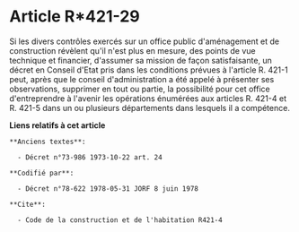 # Article R*421-29

Si les divers contrôles exercés sur un office public d'aménagement et de construction révèlent qu'il n'est plus en mesure,
des points de vue technique et financier, d'assumer sa mission de façon satisfaisante, un décret en Conseil d'Etat pris dans
les conditions prévues à l'article R. 421-1 peut, après que le conseil d'administration a été appelé à présenter ses
observations, supprimer en tout ou partie, la possibilité pour cet office d'entreprendre à l'avenir les opérations énumérées
aux articles R. 421-4 et R. 421-5 dans un ou plusieurs départements dans lesquels il a compétence.

**Liens relatifs à cet article**

	**Anciens textes**:

	  - Décret n°73-986 1973-10-22 art. 24

	**Codifié par**:

	  - Décret n°78-622 1978-05-31 JORF 8 juin 1978

	**Cite**:

	  - Code de la construction et de l'habitation R421-4
